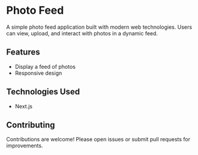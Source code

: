 # Photo Feed

A simple photo feed application built with modern web technologies. Users can view, upload, and interact with photos in a dynamic feed.

## Features

- Display a feed of photos
- Responsive design

## Technologies Used

- Next.js

## Contributing

Contributions are welcome! Please open issues or submit pull requests for improvements.
